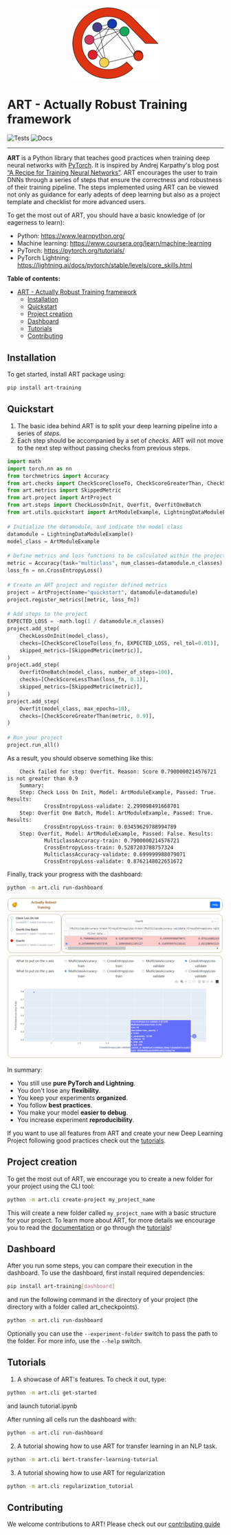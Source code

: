 <p align="center"><img src="docs/art.png" alt="image" width="200" height="auto"></p>

# ART - Actually Robust Training framework

![Tests](https://github.com/SebChw/art/actions/workflows/tests.yml/badge.svg)
![Docs](
https://readthedocs.org/projects/actually-robust-training/badge/?version=latest&style=flat)

----

**ART** is a Python library that teaches good practices when training deep neural networks with [PyTorch](https://pytorch.org/). It is inspired by Andrej Karpathy's blog post [“A Recipe for Training Neural Networks”](https://karpathy.github.io/2019/04/25/recipe/). ART encourages the user to train DNNs through a series of steps that ensure the correctness and robustness of their training pipeline. The steps implemented using ART can be viewed not only as guidance for early adepts of deep learning but also as a project template and checklist for more advanced users.

To get the most out of ART, you should have a basic knowledge of (or eagerness to learn):
- Python: https://www.learnpython.org/
- Machine learning: https://www.coursera.org/learn/machine-learning
- PyTorch: https://pytorch.org/tutorials/
- PyTorch Lightning: https://lightning.ai/docs/pytorch/stable/levels/core_skills.html

**Table of contents:**
- [ART - Actually Robust Training framework](#art---actually-robust-training-framework)
  - [Installation](#installation)
  - [Quickstart](#quickstart)
  - [Project creation](#project-creation)
  - [Dashboard](#dashboard)
  - [Tutorials](#tutorials)
  - [Contributing](#contributing)

## Installation
To get started, install ART package using:
```sh
pip install art-training
```

## Quickstart

1. The basic idea behind ART is to split your deep learning pipeline into a series of _steps_. 
2. Each step should be accompanied by a set of _checks_. ART will not move to the next step without passing checks from previous steps.

```python
import math
import torch.nn as nn
from torchmetrics import Accuracy
from art.checks import CheckScoreCloseTo, CheckScoreGreaterThan, CheckScoreLessThan
from art.metrics import SkippedMetric
from art.project import ArtProject
from art.steps import CheckLossOnInit, Overfit, OverfitOneBatch
from art.utils.quickstart import ArtModuleExample, LightningDataModuleExample

# Initialize the datamodule, and indicate the model class
datamodule = LightningDataModuleExample()
model_class = ArtModuleExample

# Define metrics and loss functions to be calculated within the project
metric = Accuracy(task="multiclass", num_classes=datamodule.n_classes)
loss_fn = nn.CrossEntropyLoss()

# Create an ART project and register defined metrics
project = ArtProject(name="quickstart", datamodule=datamodule)
project.register_metrics([metric, loss_fn])

# Add steps to the project
EXPECTED_LOSS = -math.log(1 / datamodule.n_classes)
project.add_step(
    CheckLossOnInit(model_class),
    checks=[CheckScoreCloseTo(loss_fn, EXPECTED_LOSS, rel_tol=0.01)],
    skipped_metrics=[SkippedMetric(metric)],
)
project.add_step(
    OverfitOneBatch(model_class, number_of_steps=100),
    checks=[CheckScoreLessThan(loss_fn, 0.1)],
    skipped_metrics=[SkippedMetric(metric)],
)
project.add_step(
    Overfit(model_class, max_epochs=10),
    checks=[CheckScoreGreaterThan(metric, 0.9)],
)

# Run your project
project.run_all()
```

As a result, you should observe something like this:
```
    Check failed for step: Overfit. Reason: Score 0.7900000214576721 is not greater than 0.9
    Summary:
    Step: Check Loss On Init, Model: ArtModuleExample, Passed: True. Results:
            CrossEntropyLoss-validate: 2.299098491668701
    Step: Overfit One Batch, Model: ArtModuleExample, Passed: True. Results:
            CrossEntropyLoss-train: 0.03459629788994789
    Step: Overfit, Model: ArtModuleExample, Passed: False. Results:
            MulticlassAccuracy-train: 0.7900000214576721
            CrossEntropyLoss-train: 0.5287203788757324
            MulticlassAccuracy-validate: 0.699999988079071
            CrossEntropyLoss-validate: 0.8762148022651672
```

Finally, track your progress with the dashboard:

```sh
python -m art.cli run-dashboard
```

<p align="center"><img src="docs/dashboard.png" alt="image"></p>

In summary:
- You still use **pure PyTorch and Lightning**.
- You don't lose any **flexibility**.
- You keep your experiments **organized**.
- You follow **best practices**.
- You make your model **easier to debug**.
- You increase experiment **reproducibility**.

If you want to use all features from ART and create your new Deep Learning Project following good practices check out the [tutorials](#tutorials).

## Project creation
To get the most out of ART, we encourage you to create a new folder for your project using the CLI tool:
```sh
python -m art.cli create-project my_project_name
```

This will create a new folder called `my_project_name` with a basic structure for your project. To learn more about ART, for more details we encourage you to read the [documentation](https://actually-robust-training.readthedocs.io/en/latest/) or go through the [tutorials](#tutorials)!

## Dashboard
After you run some steps, you can compare their execution in the dashboard. To use the dashboard, first install required dependencies:
```sh
pip install art-training[dashboard]
```
and run the following command in the directory of your project (the directory with a folder called art_checkpoints).
```sh
python -m art.cli run-dashboard
```
Optionally you can use the `--experiment-folder` switch to pass the path to the folder. For more info, use the `--help` switch.

## Tutorials
1. A showcase of ART's features. To check it out, type:
```sh
python -m art.cli get-started
```
and launch tutorial.ipynb

After running all cells run the dashboard with:
```sh
python -m art.cli run-dashboard
```

2. A tutorial showing how to use ART for transfer learning in an NLP task.
```sh
python -m art.cli bert-transfer-learning-tutorial

```
3. A tutorial showing how to use ART for regularization
```sh
python -m art.cli regularization_tutorial
```

## Contributing
We welcome contributions to ART! Please check out our [contributing guide](https://github.com/SebChw/art/wiki/Contributing)
